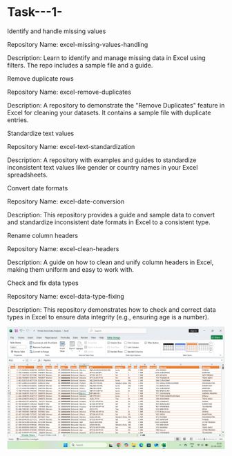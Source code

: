 # Task---1-
Identify and handle missing values

Repository Name: excel-missing-values-handling

Description: Learn to identify and manage missing data in Excel using filters. The repo includes a sample file and a guide.

Remove duplicate rows

Repository Name: excel-remove-duplicates

Description: A repository to demonstrate the "Remove Duplicates" feature in Excel for cleaning your datasets. It contains a sample file with duplicate entries.

Standardize text values

Repository Name: excel-text-standardization

Description: A repository with examples and guides to standardize inconsistent text values like gender or country names in your Excel spreadsheets.

Convert date formats

Repository Name: excel-date-conversion

Description: This repository provides a guide and sample data to convert and standardize inconsistent date formats in Excel to a consistent type.

Rename column headers

Repository Name: excel-clean-headers

Description: A guide on how to clean and unify column headers in Excel, making them uniform and easy to work with.

Check and fix data types

Repository Name: excel-data-type-fixing

Description: This repository demonstrates how to check and correct data types in Excel to ensure data integrity (e.g., ensuring age is a number).
        
![image alt](https://github.com/Sagar28Gidwani/Task---1-/blob/main/final%20look.png?raw=true)
